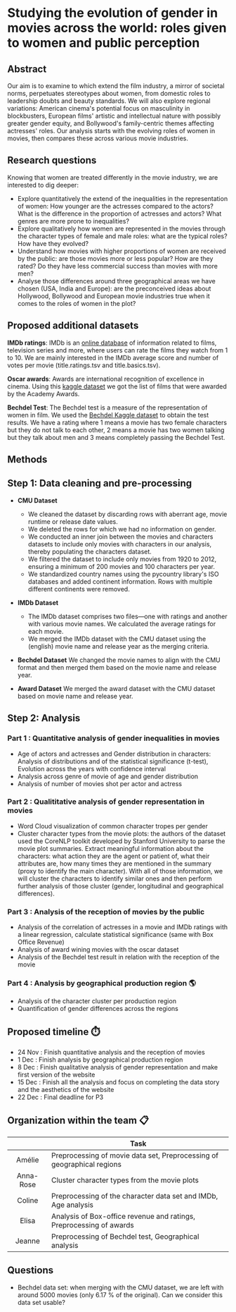 # Studying the evolution of gender in movies across the world: roles given to women and public perception

## Abstract

Our aim is to examine to which extend the film industry, a mirror of societal norms, perpetuates stereotypes about women, from domestic roles to leadership doubts and beauty standards. We will also explore regional variations: American cinema's potential focus on masculinity in blockbusters, European films' artistic and intellectual nature with possibly greater gender equity, and Bollywood's family-centric themes affecting actresses' roles. Our analysis starts with the evolving roles of women in movies, then compares these across various movie industries.

## Research questions

Knowing that women are treated differently in the movie industry, we are interested to dig deeper:
- Explore quantitatively the extend of the inequalities in the representation of women: How younger are the actresses compared to the actors? What is the difference in the proportion of actresses and actors? What genres are more prone to inequalities?
- Explore qualitatively how women are represented in the movies through the character types of female and male roles: what are the typical roles? How have they evolved?
- Understand how movies with higher proportions of women are received by the public: are those movies more or less popular? How are they rated? Do they have less commercial success than movies with more men?
- Analyse those differences around three geographical areas we have chosen (USA, India and Europe): are the preconceived ideas about Hollywood, Bollywood and European movie industries true when it comes to the roles of women in the plot? 

## Proposed additional datasets 

**IMDb ratings**: IMDb is an [online database](https://datasets.imdbws.com/) of information related to films, television series and more, where users can rate the films they watch from 1 to 10. We are mainly interested in the IMDb average score and number of votes per movie (title.ratings.tsv and title.basics.tsv).

**Oscar awards**: Awards are international recognition of excellence in cinema. Using this [kaggle dataset](https://www.kaggle.com/datasets/unanimad/the-oscar-award) we got the list of films that were awarded by the Academy Awards.

**Bechdel Test**: The Bechdel test is a measure of the representation of women in film. We used the [Bechdel Kaggle dataset](https://www.kaggle.com/datasets/treelunar/bechdel-test-movies-as-of-feb-28-2023) to obtain the test results. We have a rating where 1 means a movie has two female characters but they do not talk to each other, 2 means a movie has two women talking but they talk about men and 3 means completely passing the Bechdel Test.

## Methods

## Step 1: Data cleaning and pre-processing
- **CMU Dataset**
  - We cleaned the dataset by discarding rows with aberrant age, movie runtime or release date values.
  - We deleted the rows for which we had no information on gender.
  - We conducted an inner join between the movies and characters datasets to include only movies with characters in our analysis, thereby populating the characters dataset.
  - We filtered the dataset to include only movies from 1920 to 2012, ensuring a minimum of 200 movies and 100 characters per year.
  - We standardized country names using the pycountry library's ISO databases and added continent information. Rows with multiple different continents were removed.

- **IMDb Dataset**
  - The IMDb dataset comprises two files—one with ratings and another with various movie names. We calculated the average ratings for each movie.
  - We merged the IMDb dataset with the CMU dataset using the (english) movie name and release year as the merging criteria.

- **Bechdel Dataset** We changed the movie names to align with the CMU format and then merged them based on the movie name and release year.

- **Award Dataset** We merged the award dataset with the CMU dataset based on movie name and release year.


## Step 2: Analysis

### Part 1 : Quantitative analysis of gender inequalities in movies
- Age of actors and actresses and Gender distribution in characters: Analysis of distributions and of the statistical significance (t-test), Evolution across the years with confidence interval
- Analysis across genre of movie of age and gender distribution
- Analysis of number of movies shot per actor and actress

### Part 2 : Qualititative analysis of gender representation in movies
- Word Cloud visualization of common character tropes per gender
- Cluster character types from the movie plots: the authors of the dataset used the CoreNLP toolkit developed by Stanford University to parse the movie plot summaries. Extract meaningful information about the characters: what action they are the agent or patient of, what their attributes are, how many times they are mentioned in the summary (proxy to identify the main character). With all of those information, we will cluster the characters to identify similar ones and then perform further analysis of those cluster (gender, longitudinal and geographical differences).

### Part 3 : Analysis of the reception of movies by the public
- Analysis of the correlation of actresses in a movie and IMDb ratings with a linear regression, calculate statistical significance (same with Box Office Revenue)
- Analysis of award wining movies with the oscar dataset
- Analysis of the Bechdel test result in relation with the reception of the movie

### Part 4 : Analysis by geographical production region 🌎
- Analysis of the character cluster per production region
- Quantification of gender differences across the regions

## Proposed timeline ⏱️

- 24 Nov : Finish quantitative analysis and the reception of movies
- 1 Dec : Finish analysis by geographical production region
- 8 Dec : Finish qualitative analysis of gender representation and make first version of the website
- 15 Dec : Finish all the analysis and focus on completing the data story and the aesthetics of the website
- 22 Dec : Final deadline for P3

## Organization within the team 📋
| | Task |
| :---:|---|
| Amélie | Preprocessing of movie data set, Preprocessing of geographical regions|
| Anna-Rose | Cluster character types from the movie plots|
| Coline | Preprocessing of the character data set and IMDb, Age analysis|
| Elisa | Analysis of Box-office revenue and ratings, Preprocessing of awards |
| Jeanne | Preprocessing of Bechdel test, Geographical analysis |

## Questions 
- Bechdel data set: when merging with the CMU dataset, we are left with around 5000 movies (only 6.17 % of the original). Can we consider this data set usable?
